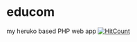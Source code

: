 # educom
my heruko based PHP web app
[![HitCount](http://hits.dwyl.io/InternetAdvancedSolutions/educom.svg)](http://hits.dwyl.io/InternetAdvancedSolutions/educom)
